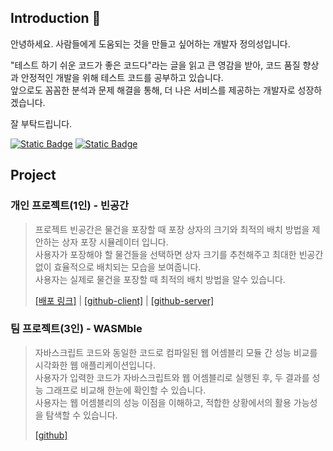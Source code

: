 ## Introduction 🙌
안녕하세요. 사람들에게 도움되는 것을 만들고 싶어하는 개발자 정의성입니다.

"테스트 하기 쉬운 코드가 좋은 코드다"라는 글을 읽고 큰 영감을 받아, 코드 품질 향상과 안정적인 개발을 위해 테스트 코드를 공부하고 있습니다.<br>
앞으로도 꼼꼼한 분석과 문제 해결을 통해, 더 나은 서비스를 제공하는 개발자로 성장하겠습니다.

잘 부탁드립니다.

[![Static Badge](https://img.shields.io/badge/Gmail-green?style=for-the-badge&logo=gmail&logoColor=%23EA4335)](mailto:yiseong.dev@gmail.com)
[![Static Badge](https://img.shields.io/badge/blog-black?style=for-the-badge&logo=bloglovin&logoColor=white)](https://yiseong.site)

## Project
### 개인 프로젝트(1인) - 빈공간
> 
> 프로젝트 빈공간은 물건을 포장할 때 포장 상자의 크기와 최적의 배치 방법을 제안하는 상자 포장 시뮬레이터 입니다.<br>
> 사용자가 포장해야 할 물건들을 선택하면 상자 크기를 추천해주고 최대한 빈공간 없이 효율적으로 배치되는 모습을 보여줍니다.<br>
> 사용자는 실제로 물건을 포장할 때 최적의 배치 방법을 알수 있습니다.
> 
> [[배포 링크]](https://bingonggan.life/) | [[github-client]](https://github.com/bingonggan/binggongan-client) | [[github-server]](https://github.com/bingonggan/bingonggan-server)

### 팀 프로젝트(3인) - WASMble
> 자바스크립트 코드와 동일한 코드로 컴파일된 웹 어셈블리 모듈 간 성능 비교를 시각화한 웹 애플리케이션입니다.<br>
> 사용자가 입력한 코드가 자바스크립트와 웹 어셈블리로 실행된 후, 두 결과를 성능 그래프로 비교해 한눈에 확인할 수 있습니다.<br>
> 사용자는 웹 어셈블리의 성능 이점을 이해하고, 적합한 상황에서의 활용 가능성을 탐색할 수 있습니다.
> 
> [[github]](https://github.com/WA-SUP/WASMble/tree/feature/readme-1)

<!--
**allansad/allansad** is a ✨ _special_ ✨ repository because its `README.md` (this file) appears on your GitHub profile.

Here are some ideas to get you started:

- 🔭 I’m currently working on ...
- 🌱 I’m currently learning ...
- 👯 I’m looking to collaborate on ...
- 🤔 I’m looking for help with ...
- 💬 Ask me about ...
- 📫 How to reach me: ...
- 😄 Pronouns: ...
- ⚡ Fun fact: ...
-->
